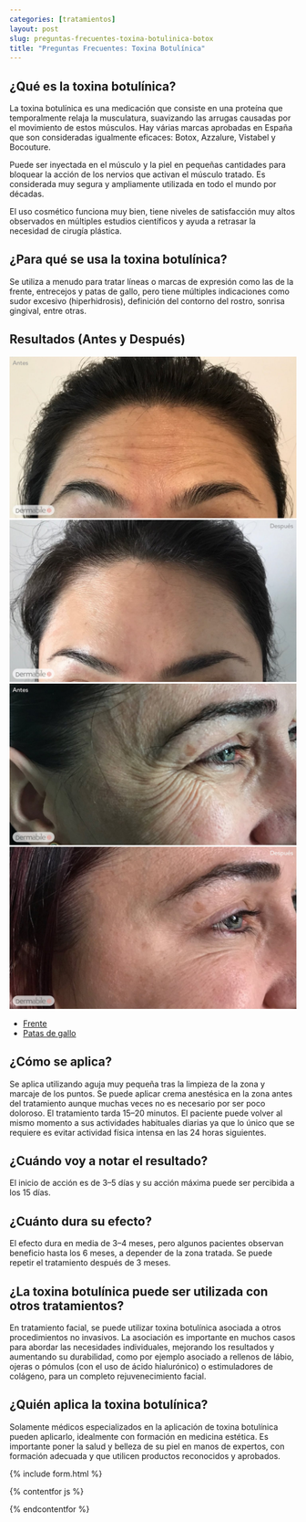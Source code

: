 ```yaml
---
categories: [tratamientos]
layout: post
slug: preguntas-frecuentes-toxina-botulinica-botox
title: "Preguntas Frecuentes: Toxina Botulínica"
---
```


## ¿Qué es la toxina botulínica?

La toxina botulínica es una medicación que consiste en una proteína que
temporalmente relaja la musculatura, suavizando las arrugas causadas por el
movimiento de estos músculos. Hay várias marcas aprobadas en España que son
consideradas igualmente eficaces: Botox, Azzalure, Vistabel y Bocouture. 

Puede ser inyectada en el músculo y la piel en pequeñas cantidades para bloquear
la acción de los nervios que activan el músculo tratado. Es considerada muy
segura y ampliamente utilizada en todo el mundo por décadas. 

El uso cosmético funciona muy bien, tiene niveles de satisfacción muy altos
observados en múltiples estudios científicos y ayuda a retrasar la necesidad de
cirugía plástica.

## ¿Para qué se usa la toxina botulínica?

Se utiliza a menudo para tratar líneas o marcas de expresión como las de la
frente, entrecejos y patas de gallo, pero tiene múltiples indicaciones como
sudor excesivo (hiperhidrosis), definición del contorno del rostro, sonrisa
gingival, entre otras.

## Resultados (Antes y Después)

<div class="botox-results">
  <div class="tab-content">
    <div class="tab-pane active" id="forehead-tab" role="tabpanel">
      <div class="compare">
        <img src="/assets/images/l-antes.jpg" class="img-fluid">
        <img src="/assets/images/l-depois.jpg" class="img-fluid">
      </div>
    </div>
    <div class="tab-pane" id="crowfeet-tab" role="tabpanel">
      <div class="compare">
        <img src="/assets/images/v-antes.jpg" class="img-fluid">
        <img src="/assets/images/v-depois.jpg" class="img-fluid">
      </div>
    </div>
  </div>
  <ul id="tabs" class="nav nav-pills mt-3" role="tablist">
    <li class="nav-item">
      <a class="nav-link active" data-toggle="pill" id="forehead" href="#forehead-tab" role="tab" aria-controls="home" aria-selected="true">Frente</a>
    </li>
    <li class="nav-item">
      <a class="nav-link" data-toggle="pill" id="crowfeet" href="#crowfeet-tab" role="tab" aria-controls="profile" aria-selected="false">Patas de gallo</a>
    </li>
  </ul>
</div>

## ¿Cómo se aplica?

Se aplica utilizando aguja muy pequeña tras la limpieza de la zona y marcaje de
los puntos. Se puede aplicar crema anestésica en la zona antes del tratamiento
aunque muchas veces no es necesario por ser poco doloroso. El tratamiento tarda
15–20 minutos. El paciente puede volver al mismo momento a sus actividades
habituales diarias ya que lo único que se requiere es evitar  actividad física
intensa en las 24 horas siguientes. 

## ¿Cuándo voy a notar el resultado?

El inicio de acción es de 3–5 días y su acción máxima puede ser percibida a los
15 días. 

## ¿Cuánto dura su efecto?

El efecto dura en media de 3–4 meses, pero algunos pacientes observan beneficio
hasta los 6 meses, a depender de la zona tratada. Se puede repetir el
tratamiento después de 3 meses.

## ¿La toxina botulínica puede ser utilizada con otros tratamientos?

En tratamiento facial, se puede utilizar toxina botulínica asociada a otros
procedimientos no invasivos.  La asociación es importante en muchos casos para
abordar las necesidades individuales, mejorando los resultados y aumentando su
durabilidad, como por ejemplo asociado a rellenos de lábio, ojeras o pómulos
(con el uso de ácido hialurónico) o estimuladores de colágeno, para un completo
rejuvenecimiento facial. 

## ¿Quién aplica la toxina botulínica?

Solamente médicos especializados en la aplicación de toxina botulínica pueden
aplicarlo, idealmente con formación en medicina estética.  Es importante poner
la salud y belleza de su piel en manos de expertos, con formación adecuada y que
utilicen productos reconocidos y aprobados. 

{% include form.html %}

{% contentfor js %}
  <script src="https://cdn.jsdelivr.net/npm/imagesloaded@4.1.4/imagesloaded.pkgd.min.js" integrity="sha256-lqvxZrPLtfffUl2G/e7szqSvPBILGbwmsGE1MKlOi0Q=" crossorigin="anonymous"></script>
  <link rel="stylesheet" href="https://cdn.jsdelivr.net/npm/zurb-twentytwenty@0.1.0/css/twentytwenty-no-compass.css" integrity="sha256-phfq+jxnlB1x8Vlrz2Fn4qNgWUx38C6DX1KHN45VXbA=" crossorigin="anonymous">
  <script src="https://cdn.jsdelivr.net/npm/zurb-twentytwenty@0.1.0/js/jquery.event.move.js" integrity="sha256-49TebjYQ4JFj6zEhpTP8StkE0uOguKgf3i9lazHHyKg=" crossorigin="anonymous"></script>
  <script src="https://cdn.jsdelivr.net/npm/zurb-twentytwenty@0.1.0/js/jquery.twentytwenty.js" integrity="sha256-WTv5K8b2ynIPbLpq9wvfT56hr2Xi3CUvJSRt46CvRbg=" crossorigin="anonymous"></script>

  <script>
    $(function() {
      $(".botox-results").imagesLoaded(function() {
        $(".compare").twentytwenty({ no_overlay: true, click_to_move: true });
      });

      $("#tabs a").on("shown.bs.tab", function() {
        $(".twentytwenty-container").trigger("resize");
      })
    });
  </script>

  <script type="application/ld+json">
    {
      "@context": "https://schema.org",
      "@type": "BreadcrumbList",
      "itemListElement": [{
        "@type": "ListItem",
        "position": 1,
        "name": "Tratamientos",
        "item": "https://www.dermabile.es/tratamientos"
      },
      {
        "@type": "ListItem",
        "position": 2,
        "name": "Toxina botulínica (Botox)",
        "item": "https://www.dermabile.es/tratamientos/preguntas-frecuentes-toxina-botulinica-botox"
      }]
    }
  </script>

  <script type="application/ld+json">
    {
      "@context": "https://schema.org",
      "@type": "FAQPage",
      "mainEntity": [
        {
          "@type": "Question",
          "name": "¿Qué es la toxina botulínica?",
          "acceptedAnswer": {
            "@type": "Answer",
            "text": "<p>La toxina botulínica es una medicación que consiste en una proteína que temporalmente relaja la musculatura, suavizando las arrugas causadas por el movimiento de estos músculos. Hay várias marcas aprobadas en España que son consideradas igualmente eficaces: Botox, Azzalure, Vistabel y Bocouture.</p> <p>Puede ser inyectada en el músculo y la piel en pequeñas cantidades para bloquear la acción de los nervios que activan el músculo tratado. Es considerada muy segura y ampliamente utilizada en todo el mundo por décadas.</p> <p>El uso cosmético funciona muy bien, tiene niveles de satisfacción muy altos observados en múltiples estudios científicos y ayuda a retrasar la necesidad de cirugía plástica.</p>"
          }
        },
        {
          "@type": "Question",
          "name": "¿Para qué se usa la toxina botulínica?",
          "acceptedAnswer": {
            "@type": "Answer",
            "text": "Se utiliza a menudo para tratar líneas o marcas de expresión como las de la frente, entrecejos y patas de gallo, pero tiene múltiples indicaciones como sudor excesivo (hiperhidrosis), definición del contorno del rostro, sonrisa gingival, entre otras."
          }
        },
        {
          "@type": "Question",
          "name": "¿Cómo se aplica?",
          "acceptedAnswer": {
            "@type": "Answer",
            "text": "Se aplica utilizando aguja muy pequeña tras la limpieza de la zona y marcaje de los puntos. Se puede aplicar crema anestésica en la zona antes del tratamiento aunque muchas veces no es necesario por ser poco doloroso. El tratamiento tarda 15–20 minutos. El paciente puede volver al mismo momento a sus actividades habituales diarias ya que lo único que se requiere es evitar  actividad física intensa en las 24 horas siguientes."
          }
        },
        {
          "@type": "Question",
          "name": "¿Cuándo voy a notar el resultado?",
          "acceptedAnswer": {
            "@type": "Answer",
            "text": "El inicio de acción es de 3–5 días y su acción máxima puede ser percibida a los 15 días."
          }
        },
        {
          "@type": "Question",
          "name": "¿Cuánto dura su efecto?",
          "acceptedAnswer": {
            "@type": "Answer",
            "text": "El efecto dura en media de 3–4 meses, pero algunos pacientes observan beneficio hasta los 6 meses, a depender de la zona tratada. Se puede repetir el tratamiento después de 3 meses."
          }
        },
        {
          "@type": "Question",
          "name": "¿La toxina botulínica puede ser utilizada con otros tratamientos?",
          "acceptedAnswer": {
            "@type": "Answer",
            "text": "En tratamiento facial, se puede utilizar toxina botulínica asociada a otros procedimientos no invasivos.  La asociación es importante en muchos casos para abordar las necesidades individuales, mejorando los resultados y aumentando su durabilidad, como por ejemplo asociado a rellenos de lábio, ojeras o pómulos (con el uso de ácido hialurónico) o estimuladores de colágeno, para un completo rejuvenecimiento facial."
          }
        },
        {
          "@type": "Question",
          "name": "¿Quién aplica la toxina botulínica?",
          "acceptedAnswer": {
            "@type": "Answer",
            "text": "Solamente médicos especializados en la aplicación de toxina botulínica pueden aplicarlo, idealmente con formación en medicina estética.  Es importante poner la salud y belleza de su piel en manos de expertos, con formación adecuada y que utilicen productos reconocidos y aprobados."
          }
        }
      ]
    }
  </script>
{% endcontentfor %}
